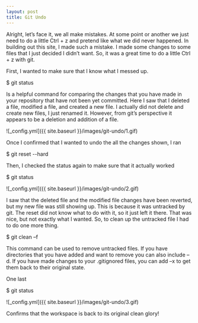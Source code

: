 ```yaml
---
layout: post
title: Git Undo
---
```


Alright, let’s face it, we all make mistakes. At some point or another we just need to do a little Ctrl + z and pretend like what we did never happened. In building out this site, I made such a mistake. I made some changes to some files that I just decided I didn’t want. So, it was a great time to do a little Ctrl + z with git.

First, I wanted to make sure that I know what I messed up.

$ git status

Is a helpful command for comparing the changes that you have made in your repository that have not been yet committed. Here I saw that I deleted a file, modified a file, and created a new file. I actually did not delete and create new files, I just renamed it.  However, from git’s perspective it appears to be a deletion and addition of a file.

![_config.yml]({{ site.baseurl }}/images/git-undo/1.gif)

Once I confirmed that I wanted to undo the all the changes shown, I ran

$ git reset --hard

Then, I checked the status again to make sure that it actually worked

$ git status

![_config.yml]({{ site.baseurl }}/images/git-undo/2.gif)

I saw that the deleted file and the modified file changes have been reverted, but my new file was still showing up. This is because it was untracked by git. The reset did not know what to do with it, so it just left it there. That was nice, but not exactly what I wanted. So, to clean up the untracked file I had to do one more thing.

$ git clean –f

This command can be used to remove untracked files. If you have directories that you have added and want to remove you can also include –d. If you have made changes to your .gitignored files, you can add –x to get them back to their original state.

One last

$ git status

![_config.yml]({{ site.baseurl }}/images/git-undo/3.gif)

Confirms that the workspace is back to its original clean glory!
